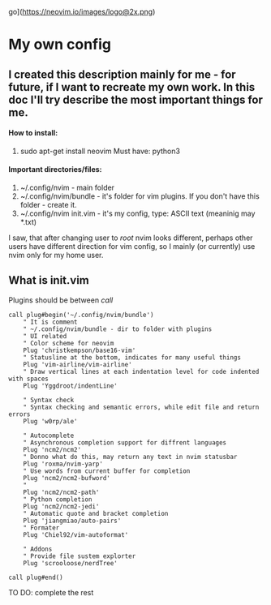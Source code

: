 
go](https://neovim.io/images/logo@2x.png) 
# My own config

I created this description mainly for me - for future, if I want to recreate my own work.
In this doc I'll try describe the most important things for me. 
---
#### How to install:
1. sudo apt-get install neovim
Must have: python3

#### Important directories/files:
1. ~/.config/nvim - main folder
2. ~/.config/nvim/bundle - it's folder for vim plugins. If you don't have this folder - create it.
3. ~/.config/nvim init.vim - it's my config, type: ASCII text (meaninig may *.txt)

I saw, that after changing user to *root* nvim looks different, perhaps other 
users have different direction for vim config, so I mainly (or currently) use nvim only for my home user. 

## What is init.vim
Plugins should be between *call* 
```
call plug#begin('~/.config/nvim/bundle')
    " It is comment
    " ~/.config/nvim/bundle - dir to folder with plugins
    " UI related
    " Color scheme for neovim
    Plug 'christkempson/base16-vim'
    " Statusline at the bottom, indicates for many useful things
    Plug 'vim-airline/vim-airline'
    " Draw vertical lines at each indentation level for code indented with spaces
    Plug 'Yggdroot/indentLine'
    
    " Syntax check
    " Syntax checking and semantic errors, while edit file and return errors
    Plug 'w0rp/ale'
    
    " Autocomplete
    " Asynchronous completion support for diffrent languages
    Plug 'ncm2/ncm2'
    " Donno what do this, may return any text in nvim statusbar
    Plug 'roxma/nvim-yarp'
    " Use words from current buffer for completion
    Plug 'ncm2/ncm2-bufword'
    "
    Plug 'ncm2/ncm2-path'
    " Python completion
    Plug 'ncm2/ncm2-jedi'
    " Automatic quote and bracket completion
	Plug 'jiangmiao/auto-pairs'
    " Formater
    Plug 'Chiel92/vim-autoformat'
    
    " Addons
    " Provide file sustem explorter
    Plug 'scrooloose/nerdTree'
    
call plug#end()
```

TO DO: complete the rest
